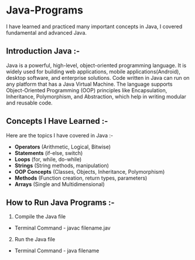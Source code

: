 # Java-Programs
I have learned and practiced many important concepts in Java, I covered fundamental and advanced Java.

## Introduction Java :- 
Java is a powerful, high-level, object-oriented programming language. It is widely used for building web applications, mobile applications(Android), desktop software, and enterprise solutions. Code written in Java can run on any platform that has a Java Virtual Machine.
The language supports Object-Oriented Programming (OOP) principles like Encapsulation, Inheritance, Polymorphism, and Abstraction, which help in writing modular and reusable code.

## Concepts I Have Learned :-
Here are the topics I have covered in Java :- 
-  **Operators** (Arithmetic, Logical, Bitwise) 
-  **Statements** (if-else, switch)  
-  **Loops** (for, while, do-while)  
-  **Strings** (String methods, manipulation)  
-  **OOP Concepts** (Classes, Objects, Inheritance, Polymorphism)  
-  **Methods** (Function creation, return types, parameters)  
-  **Arrays** (Single and Multidimensional)

## How to Run Java Programs :-
1. Compile the Java file
- Terminal Command - javac filename.jav
  
2. Run the Java file
- Terminal Command - java filename


